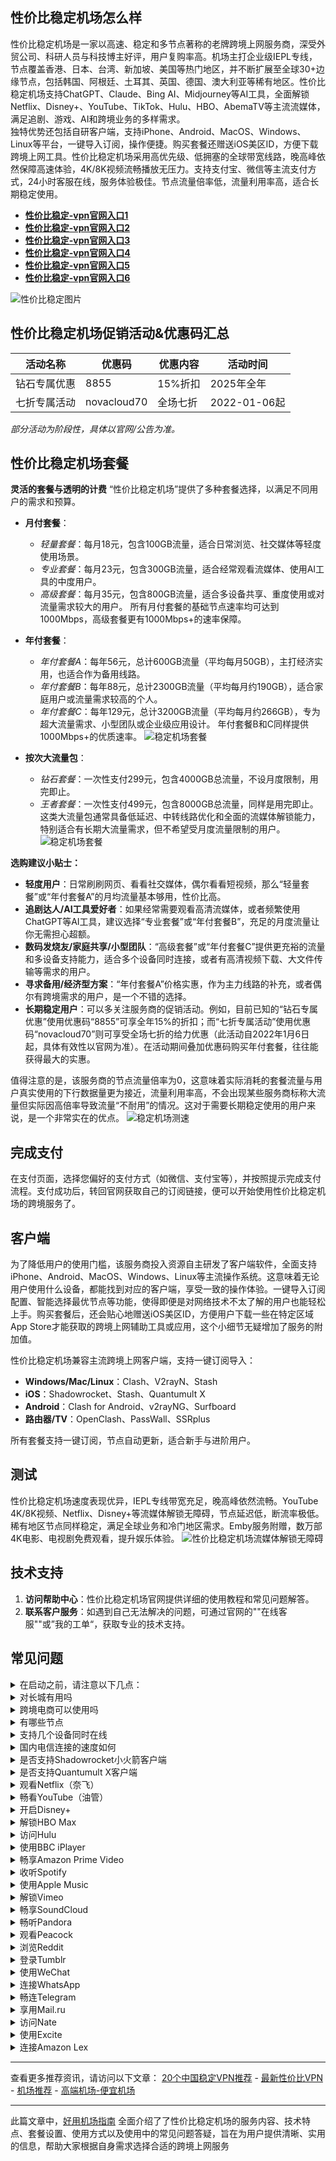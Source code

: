 ## 性价比稳定机场怎么样

性价比稳定机场是一家以高速、稳定和多节点著称的老牌跨境上网服务商，深受外贸公司、科研人员与科技博主好评，用户复购率高。机场主打企业级IEPL专线，节点覆盖香港、日本、台湾、新加坡、美国等热门地区，并不断扩展至全球30+边缘节点，包括韩国、阿根廷、土耳其、英国、德国、澳大利亚等稀有地区。性价比稳定机场支持ChatGPT、Claude、Bing AI、Midjourney等AI工具，全面解锁Netflix、Disney+、YouTube、TikTok、Hulu、HBO、AbemaTV等主流流媒体，满足追剧、游戏、AI和跨境业务的多样需求。  
独特优势还包括自研客户端，支持iPhone、Android、MacOS、Windows、Linux等平台，一键导入订阅，操作便捷。购买套餐还赠送iOS美区ID，方便下载跨境上网工具。性价比稳定机场采用高优先级、低拥塞的全球带宽线路，晚高峰依然保障高速体验，4K/8K视频流畅播放无压力。支持支付宝、微信等主流支付方式，24小时客服在线，服务体验极佳。节点流量倍率低，流量利用率高，适合长期稳定使用。

- [ **性价比稳定-vpn官网入口1**](https://aa.linkgoo.top/lepl/sxdwxZeA8VV)
- [ **性价比稳定-vpn官网入口2**](https://cdn.xxxlsop3.com/)
- [ **性价比稳定-vpn官网入口3**](https://rr.linkgoo.top/lepl/sxdsxZeA8VV)
- [ **性价比稳定-vpn官网入口4**](https://tt.linkgoo.top/lepl/sxddxZeA8VV)
- [ **性价比稳定-vpn官网入口5**](https://uu.linkgoo.top/lepl/sxfdxZeA8VV)
- [ **性价比稳定-vpn官网入口6**](https://oo.linkgoo.top/lepl/sxvdxZeA8VV)

![性价比稳定图片](https://github.com/user-attachments/assets/9eaa9c40-ab38-48ca-8235-209baa40f592)


## 性价比稳定机场促销活动&优惠码汇总

| 活动名称         | 优惠码        | 优惠内容                | 活动时间                 |
|------------------|--------------|-------------------------|--------------------------|
| 钻石专属优惠   | 8855    | 15%折扣           | 2025年全年               |
| 七折专属活动     | novacloud70  | 全场七折                | 2022-01-06起             |

*部分活动为阶段性，具体以官网/公告为准。*



## 性价比稳定机场套餐
**灵活的套餐与透明的计费**
“性价比稳定机场”提供了多种套餐选择，以满足不同用户的需求和预算。
*   **月付套餐**：
    *   *轻量套餐*：每月18元，包含100GB流量，适合日常浏览、社交媒体等轻度使用场景。
    *   *专业套餐*：每月23元，包含300GB流量，适合经常观看流媒体、使用AI工具的中度用户。
    *   *高级套餐*：每月35元，包含800GB流量，适合多设备共享、重度使用或对流量需求较大的用户。
    所有月付套餐的基础节点速率均可达到1000Mbps，高级套餐更有1000Mbps+的速率保障。

*   **年付套餐**：
    *   *年付套餐A*：每年56元，总计600GB流量（平均每月50GB），主打经济实用，也适合作为备用线路。
    *   *年付套餐B*：每年88元，总计2300GB流量（平均每月约190GB），适合家庭用户或流量需求较高的个人。
    *   *年付套餐C*：每年129元，总计3200GB流量（平均每月约266GB），专为超大流量需求、小型团队或企业级应用设计。
    年付套餐B和C同样提供1000Mbps+的优质速率。
![稳定机场套餐](https://github.com/user-attachments/assets/4f815bc1-6ea7-461f-9da1-a20a41b2b5af)

*   **按次大流量包**：
    *   *钻石套餐*：一次性支付299元，包含4000GB总流量，不设月度限制，用完即止。
    *   *王者套餐*：一次性支付499元，包含8000GB总流量，同样是用完即止。
    这类大流量包通常具备低延迟、中转线路优化和全面的流媒体解锁能力，特别适合有长期大流量需求，但不希望受月度流量限制的用户。
![稳定机场套餐](https://github.com/user-attachments/assets/615dfe67-31bf-45ee-b612-e3949fee73b9)

**选购建议小贴士：**
*   **轻度用户**：日常刷刷网页、看看社交媒体，偶尔看看短视频，那么“轻量套餐”或“年付套餐A”的月均流量基本够用，性价比高。
*   **追剧达人/AI工具爱好者**：如果经常需要观看高清流媒体，或者频繁使用ChatGPT等AI工具，建议选择“专业套餐”或“年付套餐B”，充足的月度流量让你无需担心超额。
*   **数码发烧友/家庭共享/小型团队**：“高级套餐”或“年付套餐C”提供更充裕的流量和多设备支持能力，适合多个设备同时连接，或者有高清视频下载、大文件传输等需求的用户。
*   **寻求备用/经济型方案**：“年付套餐A”价格实惠，作为主力线路的补充，或者偶尔有跨境需求的用户，是一个不错的选择。
*   **长期稳定用户**：可以多关注服务商的促销活动。例如，目前已知的“钻石专属优惠”使用优惠码“8855”可享全年15%的折扣；而“七折专属活动”使用优惠码“novacloud70”则可享受全场七折的给力优惠（此活动自2022年1月6日起，具体有效性以官网为准）。在活动期间叠加优惠码购买年付套餐，往往能获得最大的实惠。

值得注意的是，该服务商的节点流量倍率为0，这意味着实际消耗的套餐流量与用户真实使用的下行数据量更为接近，流量利用率高，不会出现某些服务商标称大流量但实际因高倍率导致流量“不耐用”的情况。这对于需要长期稳定使用的用户来说，是一个非常实在的优点。
![稳定机场测速](https://github.com/user-attachments/assets/ae01f270-64ad-4951-abb6-9129d937d992)

## 完成支付

在支付页面，选择您偏好的支付方式（如微信、支付宝等），并按照提示完成支付流程。支付成功后，转回官网获取自己的订阅链接，便可以开始使用性价比稳定机场的跨境服务了。

## 客户端
为了降低用户的使用门槛，该服务商投入资源自主研发了客户端软件，全面支持iPhone、Android、MacOS、Windows、Linux等主流操作系统。这意味着无论用户使用什么设备，都能找到对应的客户端，享受一致的操作体验。一键导入订阅配置、智能选择最优节点等功能，使得即便是对网络技术不太了解的用户也能轻松上手。购买套餐后，还会贴心地赠送iOS美区ID，方便用户下载一些在特定区域App Store才能获取的跨境上网辅助工具或应用，这个小细节无疑增加了服务的附加值。

性价比稳定机场兼容主流跨境上网客户端，支持一键订阅导入：

- **Windows/Mac/Linux**：Clash、V2rayN、Stash
- **iOS**：Shadowrocket、Stash、Quantumult X
- **Android**：Clash for Android、v2rayNG、Surfboard
- **路由器/TV**：OpenClash、PassWall、SSRplus

所有套餐支持一键订阅，节点自动更新，适合新手与进阶用户。

## 测试

性价比稳定机场速度表现优异，IEPL专线带宽充足，晚高峰依然流畅。YouTube 4K/8K视频、Netflix、Disney+等流媒体解锁无障碍，节点延迟低，断流率极低。稀有地区节点同样稳定，满足全球业务和冷门地区需求。Emby服务附赠，数万部4K电影、电视剧免费观看，提升娱乐体验。
![性价比稳定机场流媒体解锁无障碍](https://github.com/user-attachments/assets/1dbe4ba8-24c0-40f4-816f-9e1e7a797ded)

## 技术支持

1. **访问帮助中心**：性价比稳定机场官网提供详细的使用教程和常见问题解答。
2. **联系客户服务**：如遇到自己无法解决的问题，可通过官网的""在线客服""或”我的工单“，获取专业的技术支持。

## 常见问题


<details>
<summary>在启动之前，请注意以下几点：</summary>

- 退出所有其他代理软件：确保没有其他代理软件在运行，这样可以避免潜在的冲突问题。
- 卸载浏览器的代理插件：请卸载任何浏览器中的代理插件，例如谷歌访问助手，以确保性价比稳定机场能够正常工作。
- 建议重启设备：为了确保上述更改完全生效，这样可以为性价比稳定机场的使用提供一个最佳的环境。

</details>

<details>
<summary>对长城有用吗</summary>

性价比稳定机场拥有隐形隧道技术伪装传输流量，避免被防火墙识别并阻挡。

</details>

<details>
<summary>跨境电商可以使用吗</summary>

性价比稳定机场传输算法可速度处理您的数据封包，让跨境电商的数据平稳到达目的地。

</details>

<details>
<summary>有哪些节点</summary>

香港、台湾、日本、韩国、美国等主要节点，根据性价比稳定机场的套餐情况各异。

</details>

<details>
<summary>支持几个设备同时在线</summary>

详细的同时在线设备，请查阅性价比稳定机场的各套餐详情。

</details>

<details>
<summary>国内电信连接的速度如何</summary>

国内电信线路连接性价比稳定机场后，可以快速连接外网吗，电信线路有优化。

</details>

<details>
<summary>是否支持Shadowrocket小火箭客户端</summary>

请查看上方性价比稳定机场客户端支持版块。Shadowrocket小火箭是一款通用客户端，使用方法简单：只需复制性价比稳定机场的订阅链接，然后在Shadowrocket小火箭中点击导入，选择您喜欢的节点，即可轻松访问外网。更多详情请参阅Shadowrocket小火箭的使用教程。

</details>

<details>
<summary>是否支持Quantumult X客户端</summary>

请查看上方性价比稳定机场客户端支持版块。Quantumult X是一款通用客户端，使用方法简单：只需复制性价比稳定机场的订阅链接，然后在Quantumult X中点击导入，选择您喜欢的节点，即可轻松访问外网。更多详情请参阅Quantumult X的使用教程。

</details>
<details> <summary>观看Netflix（奈飞）</summary>
通过性价比稳定机场，您可以访问Netflix全球多个地区的内容（如美区、日区、港区）。部分节点特别优化用于解锁奈飞区域限制，让您轻松观看独占剧集与电影。建议选择标注“Netflix解锁”或“流媒体专线”的节点，以确保播放稳定和清晰度。

</details> <details> <summary>畅看YouTube（油管）</summary>
使用性价比稳定机场可以流畅访问YouTube，无论是4K高清视频、直播内容还是频道订阅均可无障碍进行。支持高速传输和线路加速，适合常规观看、内容创作和上传视频等多种使用场景。

</details> <details> <summary>开启Disney+</summary>
通过性价比稳定机场，您可以访问Disney+，尽享迪士尼、漫威、皮克斯、星球大战等旗下内容。支持多个地区节点访问，如美国、新加坡、日本等热门市场，助您解锁丰富的影音体验。

</details> <details> <summary>解锁HBO Max</summary>
使用性价比稳定机场，您可以访问HBO Max平台，观看HBO独家剧集和华纳兄弟电影内容。部分节点支持美区IP识别，轻松畅享最新影视作品。

</details> <details> <summary>访问Hulu</summary>
性价比稳定机场提供可解锁Hulu的节点支持，适用于观看日剧、美剧、动漫等热门资源。访问Hulu时，请确保选择带有“流媒体”或“解锁”字样的节点，提升加载和播放速度。

</details> <details> <summary>使用BBC iPlayer</summary>
通过性价比稳定机场可访问英国BBC iPlayer，免费观看BBC频道的直播和点播内容。选择英国节点后，即可畅享纪录片、时政新闻、英剧等优质内容资源。

</details> <details> <summary>畅享Amazon Prime Video</summary>
借助性价比稳定机场的全球节点，您可以访问Amazon Prime Video（包括美区、日区等），观看影视剧、纪录片与自制节目。选用速度优化节点可保证更稳定的播放体验。

</details> <details> <summary>收听Spotify</summary>
通过性价比稳定机场，Spotify可以顺利连接，无论是在线播放音乐、创建歌单，还是下载离线音乐，均流畅无阻，支持高音质模式。

</details> <details> <summary>使用Apple Music</summary>
性价比稳定机场支持访问Apple Music，您可以畅听全球音乐、查看推荐歌单和同步设备播放历史，保持与全球音乐趋势接轨。

</details>
<details>
<summary>解锁Vimeo</summary>

使用性价比稳定机场，你可以访问Vimeo，前往Vimeo官网，即可上传和分享高质量的视频内容。

</details>

<details>
<summary>畅享SoundCloud</summary>

通过性价比稳定机场，你可以轻松访问SoundCloud，前往SoundCloud官网，即可上传、推广和分享原创音乐作品。

</details>

<details>
<summary>畅听Pandora</summary>

利用性价比稳定机场可以访问Pandora，前往Pandora官网，创建个性化电台和播放列表。

</details>

<details>
<summary>观看Peacock</summary>

使用性价比稳定机场，你可以访问Peacock，前往Peacock官网，即可观看NBCUniversal的电影、电视剧、体育赛事和新闻内容。

</details>

<details>
<summary>浏览Reddit</summary>

通过性价比稳定机场，你可以轻松访问Reddit，前往Reddit官网，即可发布内容、评论和参与社区讨论。

</details>

<details>
<summary>登录Tumblr</summary>

性价比稳定机场也支持访问Tumblr，前往Tumblr官网，即可发布多媒体内容和关注其他博客。

</details>

<details>
<summary>使用WeChat</summary>

通过性价比稳定机场，你可以使用WeChat，前往WeChat官网，即可进行消息发送、社交互动和支付等服务。

</details>

<details>
<summary>连接WhatsApp</summary>

使用性价比稳定机场，你可以访问WhatsApp，前往WhatsApp官网，即可发送文字、语音、图片和视频消息进行实时交流。

</details>

<details>
<summary>畅连Telegram</summary>

通过性价比稳定机场，你可以访问Telegram。前往Telegram官网，即可进行加密通信、加入大型群组和频道。

</details>

<details>
<summary>享用Mail.ru</summary>

利用性价比稳定机场，你可以访问Mail.ru，前往Mail.ru官网，即可享受邮箱、新闻、社交网络、游戏等服务。

</details>

<details>
<summary>访问Nate</summary>

通过性价比稳定机场，你可以轻松访问Nate，前往Nate官网，即可获取新闻、邮箱、博客、购物等服务。

</details>

<details>
<summary>使用Excite</summary>

使用性价比稳定机场，你可以畅享Excite的服务，前往Excite官网，即可享受新闻、娱乐、搜索引擎、邮箱等服务。

</details>

<details>
<summary>连接Amazon Lex</summary>

利用性价比稳定机场，您可以连接到Amazon Lex，这是一款用于构建对话式AI应用的工具。它支持语音和文本输入，集成于AWS生态系统中，为您提供智能对话解决方案。

</details>

---

查看更多推荐资讯，请访问以下文章：
[20个中国稳定VPN推荐](https://Luke8659.github.io/20-best-vpn/)  - 
[最新性价比VPN](https://Luke8659.github.io/good-vpn/)  - 
[机场推荐](https://luke8659.github.io/ji-chang-tui-jian/)   -  [高端机场-便宜机场](https://luke8659.github.io/ji-chang-recommend/) 

---
此篇文章中，[好用机场指南](https://luke8659.github.io/) 全面介绍了了性价比稳定机场的服务内容、技术特点、套餐设置、使用方式以及使用中的常见问题答疑，旨在为用户提供清晰、实用的信息，帮助大家根据自身需求选择合适的跨境上网服务

